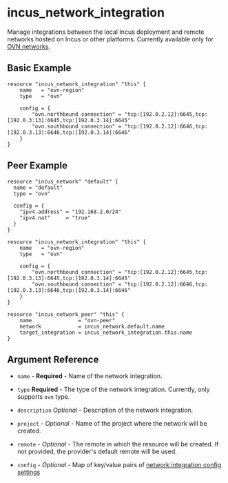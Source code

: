 # incus_network_integration

Manage integrations between the local Incus deployment and remote networks hosted on Incus or other platforms. Currently available only for [OVN networks](https://linuxcontainers.org/incus/docs/main/reference/network_ovn/#network-ovn).

## Basic Example

```hcl
resource "incus_network_integration" "this" {
    name   = "ovn-region"
    type   = "ovn"

    config = {
        "ovn.northbound_connection" = "tcp:[192.0.2.12]:6645,tcp:[192.0.3.13]:6645,tcp:[192.0.3.14]:6645"
        "ovn.southbound_connection" = "tcp:[192.0.2.12]:6646,tcp:[192.0.3.13]:6646,tcp:[192.0.3.14]:6646"
    }
}
```

## Peer Example

```hcl
resource "incus_network" "default" {
  name = "default"
  type = "ovn"

  config = {
    "ipv4.address" = "192.168.2.0/24"
    "ipv4.nat"     = "true"
  }
}

resource "incus_network_integration" "this" {
    name   = "ovn-region"
    type   = "ovn"

    config = {
        "ovn.northbound_connection" = "tcp:[192.0.2.12]:6645,tcp:[192.0.3.13]:6645,tcp:[192.0.3.14]:6645"
        "ovn.southbound_connection" = "tcp:[192.0.2.12]:6646,tcp:[192.0.3.13]:6646,tcp:[192.0.3.14]:6646"
    }
}

resource "incus_network_peer" "this" {
    name               = "ovn-peer"
    network            = incus_network.default.name
    target_integration = incus_network_integration.this.name
}
```

## Argument Reference

* `name` - **Required** - Name of the network integration.

* `type` **Required** - The type of the network integration. Currently, only supports `ovn` type.

* `description` *Optional* - Description of the network integration.

* `project` - *Optional* - Name of the project where the network will be created.

* `remote` - *Optional* - The remote in which the resource will be created. If
 not provided, the provider's default remote will be used.

* `config` - *Optional* - Map of key/value pairs of [network integration config settings](https://linuxcontainers.org/incus/docs/main/howto/network_integrations/)
